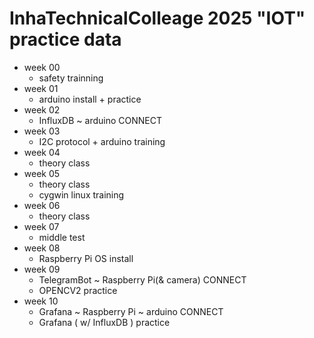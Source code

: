 # InhaTechnicalColleage 2025 "IOT" practice data

+ week 00
  - safety trainning
+ week 01
  - arduino install + practice
+ week 02
  - InfluxDB ~ arduino CONNECT
+ week 03
  - I2C protocol + arduino training
+ week 04
  - theory class
+ week 05
  - theory class
  - cygwin linux training
+ week 06
  - theory class
+ week 07
  - middle test
+ week 08
  - Raspberry Pi OS install
+ week 09
  - TelegramBot ~ Raspberry Pi(& camera) CONNECT
  - OPENCV2 practice
+ week 10
  - Grafana ~ Raspberry Pi ~ arduino CONNECT
  - Grafana ( w/ InfluxDB ) practice
